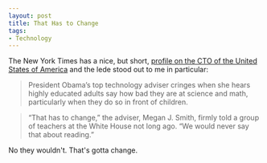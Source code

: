 ```yaml
---
layout: post
title: That Has to Change
tags:
- Technology
---
```


The New York Times has a nice, but short, [profile on the CTO of the United States of America](http://www.nytimes.com/2015/01/04/us/politics/her-task-weaning-the-white-house-off-floppy-disks.html) and the lede stood out to me in particular:

> President Obama’s top technology adviser cringes when she hears highly educated adults say how bad they are at science and math, particularly when they do so in front of children.

> “That has to change,” the adviser, Megan J. Smith, firmly told a group of teachers at the White House not long ago. “We would never say that about reading.”

No they wouldn't. That's gotta change.